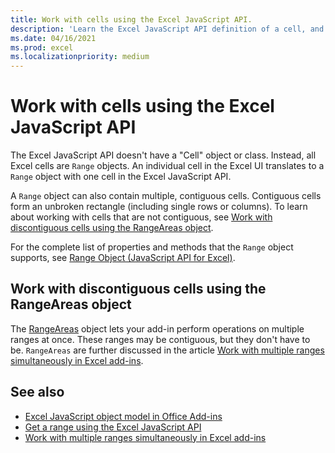 ```yaml
---
title: Work with cells using the Excel JavaScript API.
description: 'Learn the Excel JavaScript API definition of a cell, and learn how to work with cells.'
ms.date: 04/16/2021
ms.prod: excel
ms.localizationpriority: medium
---
```


# Work with cells using the Excel JavaScript API

The Excel JavaScript API doesn't have a "Cell" object or class. Instead, all Excel cells are `Range` objects. An individual cell in the Excel UI translates to a `Range` object with one cell in the Excel JavaScript API.

A `Range` object can also contain multiple, contiguous cells. Contiguous cells form an unbroken rectangle (including single rows or columns). To learn about working with cells that are not contiguous, see [Work with discontiguous cells using the RangeAreas object](#work-with-discontiguous-cells-using-the-rangeareas-object).

For the complete list of properties and methods that the `Range` object supports, see [Range Object (JavaScript API for Excel)](/javascript/api/excel/excel.range).

## Work with discontiguous cells using the RangeAreas object

The [RangeAreas](/javascript/api/excel/excel.rangeareas) object lets your add-in perform operations on multiple ranges at once. These ranges may be contiguous, but they don't have to be. `RangeAreas` are further discussed in the article [Work with multiple ranges simultaneously in Excel add-ins](excel-add-ins-multiple-ranges.md).

## See also

- [Excel JavaScript object model in Office Add-ins](excel-add-ins-core-concepts.md)
- [Get a range using the Excel JavaScript API](excel-add-ins-ranges-get.md)
- [Work with multiple ranges simultaneously in Excel add-ins](excel-add-ins-multiple-ranges.md)
